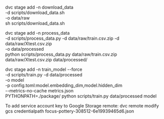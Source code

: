 dvc stage add -n download_data \
          -d scripts/download_data.sh \
          -o data/raw \
          sh scripts/download_data.sh


dvc stage add -n process_data \
          -d scripts/process_data.py -d data/raw/train.csv.zip -d data/raw/Xtest.csv.zip \
          -o data/processed \
          python scripts/process_data.py data/raw/train.csv.zip data/raw/Xtest.csv.zip data/processed/


dvc stage add -n train_model --force \
          -d scripts/train.py -d data/processed \
          -o model \
          -p config.toml:model.embedding_dim,model.hidden_dim \
          --metrics-no-cache metrics.json \
          PYTHONPATH=./package/ python scripts/train.py data/processed model


To add service account key to Google Storage remote:
dvc remote modify gcs credentialpath focus-pottery-308512-6e19939465d6.json
